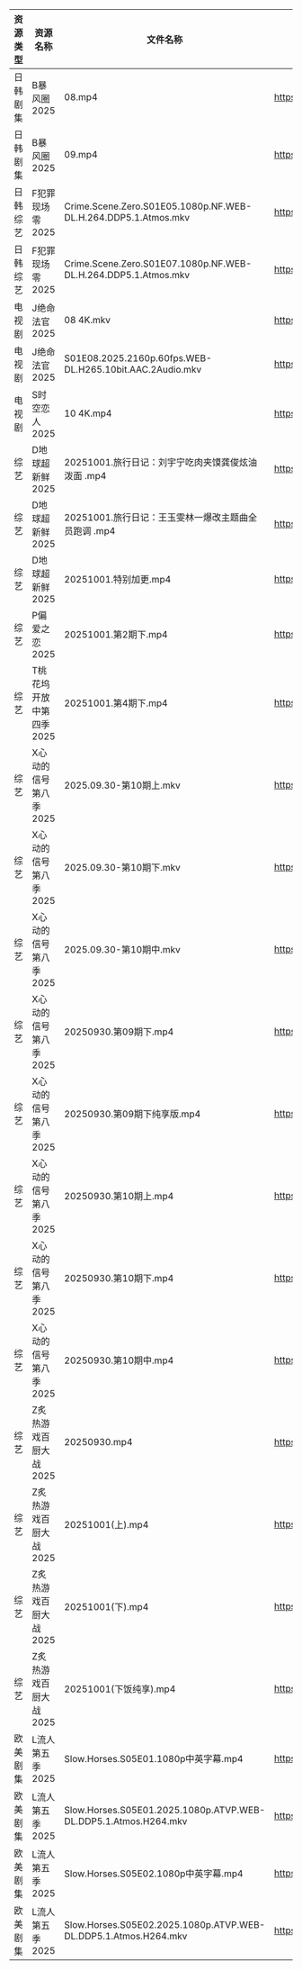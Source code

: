 | 资源类型 | 资源名称           | 文件名称                                                            | 分享链接                                 | 更新时间                |
| ---- | -------------- | --------------------------------------------------------------- | ------------------------------------ | ------------------- |
| 日韩剧集 | B暴风圈2025       | 08.mp4                                                          | https://pan.quark.cn/s/c0a81a60d31f  | 2025-10-01 16:13:08 |
| 日韩剧集 | B暴风圈2025       | 09.mp4                                                          | https://pan.quark.cn/s/c0a81a60d31f  | 2025-10-01 16:13:10 |
| 日韩综艺 | F犯罪现场零2025     | Crime.Scene.Zero.S01E05.1080p.NF.WEB-DL.H.264.DDP5.1.Atmos.mkv  | https://pan.quark.cn/s/fb94c5121b81  | 2025-10-01 01:26:30 |
| 日韩综艺 | F犯罪现场零2025     | Crime.Scene.Zero.S01E07.1080p.NF.WEB-DL.H.264.DDP5.1.Atmos.mkv  | https://pan.quark.cn/s/fb94c5121b81  | 2025-10-01 01:26:27 |
| 电视剧  | J绝命法官2025      | 08 4K.mkv                                                       | https://www.alipan.com/s/XFZgThTuhqe | 2025-10-01 14:58:17 |
| 电视剧  | J绝命法官2025      | S01E08.2025.2160p.60fps.WEB-DL.H265.10bit.AAC.2Audio.mkv        | https://pan.quark.cn/s/50b666fcfcd1  | 2025-10-01 16:16:34 |
| 电视剧  | S时空恋人2025      | 10 4K.mp4                                                       | https://www.alipan.com/s/3j66jFaEhvh | 2025-10-01 14:58:31 |
| 综艺   | D地球超新鲜2025     | 20251001.旅行日记：刘宇宁吃肉夹馍龚俊炫油泼面 .mp4                                | https://pan.quark.cn/s/6d9ff5b2efaa  | 2025-10-01 16:26:02 |
| 综艺   | D地球超新鲜2025     | 20251001.旅行日记：王玉雯林一爆改主题曲全员跑调 .mp4                               | https://pan.quark.cn/s/6d9ff5b2efaa  | 2025-10-01 16:25:54 |
| 综艺   | D地球超新鲜2025     | 20251001.特别加更.mp4                                               | https://pan.quark.cn/s/6d9ff5b2efaa  | 2025-10-01 16:25:58 |
| 综艺   | P偏爱之恋2025      | 20251001.第2期下.mp4                                               | https://pan.quark.cn/s/2023e0def11e  | 2025-10-01 16:28:54 |
| 综艺   | T桃花坞开放中第四季2025 | 20251001.第4期下.mp4                                               | https://pan.quark.cn/s/8b7ce4026740  | 2025-10-01 16:30:16 |
| 综艺   | X心动的信号第八季2025  | 2025.09.30-第10期上.mkv                                            | https://pan.quark.cn/s/2ed22d9e58e2  | 2025-10-01 16:31:40 |
| 综艺   | X心动的信号第八季2025  | 2025.09.30-第10期下.mkv                                            | https://pan.quark.cn/s/2ed22d9e58e2  | 2025-10-01 16:31:44 |
| 综艺   | X心动的信号第八季2025  | 2025.09.30-第10期中.mkv                                            | https://pan.quark.cn/s/2ed22d9e58e2  | 2025-10-01 16:31:48 |
| 综艺   | X心动的信号第八季2025  | 20250930.第09期下.mp4                                              | https://pan.quark.cn/s/2ed22d9e58e2  | 2025-10-01 10:30:30 |
| 综艺   | X心动的信号第八季2025  | 20250930.第09期下纯享版.mp4                                           | https://pan.quark.cn/s/2ed22d9e58e2  | 2025-10-01 10:30:23 |
| 综艺   | X心动的信号第八季2025  | 20250930.第10期上.mp4                                              | https://pan.quark.cn/s/2ed22d9e58e2  | 2025-10-01 10:30:20 |
| 综艺   | X心动的信号第八季2025  | 20250930.第10期下.mp4                                              | https://pan.quark.cn/s/2ed22d9e58e2  | 2025-10-01 10:30:26 |
| 综艺   | X心动的信号第八季2025  | 20250930.第10期中.mp4                                              | https://pan.quark.cn/s/2ed22d9e58e2  | 2025-10-01 10:30:16 |
| 综艺   | Z炙热游戏百厨大战2025  | 20250930.mp4                                                    | https://pan.quark.cn/s/22ce3991a592  | 2025-10-01 16:32:36 |
| 综艺   | Z炙热游戏百厨大战2025  | 20251001(上).mp4                                                 | https://pan.quark.cn/s/22ce3991a592  | 2025-10-01 16:32:33 |
| 综艺   | Z炙热游戏百厨大战2025  | 20251001(下).mp4                                                 | https://pan.quark.cn/s/22ce3991a592  | 2025-10-01 16:32:28 |
| 综艺   | Z炙热游戏百厨大战2025  | 20251001(下饭纯享).mp4                                              | https://pan.quark.cn/s/22ce3991a592  | 2025-10-01 16:32:39 |
| 欧美剧集 | L流人第五季2025     | Slow.Horses.S05E01.1080p中英字幕.mp4                                | https://pan.quark.cn/s/eea649ba4ed4  | 2025-10-01 16:17:28 |
| 欧美剧集 | L流人第五季2025     | Slow.Horses.S05E01.2025.1080p.ATVP.WEB-DL.DDP5.1.Atmos.H264.mkv | https://pan.quark.cn/s/eea649ba4ed4  | 2025-10-01 16:17:33 |
| 欧美剧集 | L流人第五季2025     | Slow.Horses.S05E02.1080p中英字幕.mp4                                | https://pan.quark.cn/s/eea649ba4ed4  | 2025-10-01 16:17:43 |
| 欧美剧集 | L流人第五季2025     | Slow.Horses.S05E02.2025.1080p.ATVP.WEB-DL.DDP5.1.Atmos.H264.mkv | https://pan.quark.cn/s/eea649ba4ed4  | 2025-10-01 16:17:38 |
